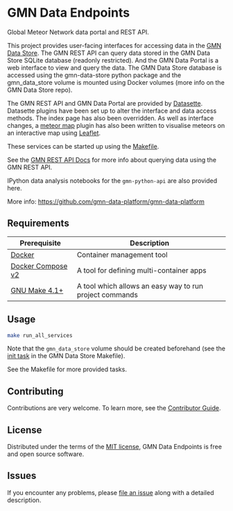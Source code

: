 # GMN Data Endpoints
Global Meteor Network data portal and REST API. 

This project provides user-facing interfaces for accessing data in the [GMN Data Store](https://github.com/gmn-data-platform/gmn-data-store). The GMN REST API can query data stored in the GMN Data Store SQLite database (readonly restricted). And the GMN Data Portal is a web interface to view and query the data. The GMN Data Store database is accessed using the gmn-data-store python package and the gmn_data_store volume is mounted using Docker volumes (more info on the GMN Data Store repo).

The GMN REST API and GMN Data Portal are provided by [Datasette](https://datasette.io/). Datasette plugins have been set up to alter the interface and data access methods. The index page has also been overridden. As well as interface changes, a [meteor map](https://github.com/gmn-data-platform/gmn-data-endpoints/tree/2fd5a17a683840fe1cce60932e3af70d9ba74928/services/gmn_data_portal/datasette-meteor-map) plugin has also been written to visualise meteors on an interactive map using [Leaflet](https://leafletjs.com/). 

These services can be started up using the [Makefile](https://github.com/gmn-data-platform/gmn-data-endpoints/blob/2fd5a17a683840fe1cce60932e3af70d9ba74928/Makefile).

See the [GMN REST API Docs](https://github.com/gmn-data-platform/gmn-data-endpoints/blob/main/gmn_rest_api_docs.md) for more info about querying data using the GMN REST API.

IPython data analysis notebooks for the `gmn-python-api` are also provided here.

More info: https://github.com/gmn-data-platform/gmn-data-platform

## Requirements
| Prerequisite                                                      | Description                                             |
|-------------------------------------------------------------------|---------------------------------------------------------|
| [Docker](https://www.docker.com/)                                 | Container management tool                               |
| [Docker Compose v2](https://docs.docker.com/compose/cli-command/) | A tool for defining multi-container apps                |
| [GNU Make 4.1+](https://www.gnu.org/software/make/)               | A tool which allows an easy way to run project commands |

## Usage
```sh
make run_all_services
```

Note that the `gmn_data_store` volume should be created beforehand (see the [init task](https://github.com/gmn-data-platform/gmn-data-store/blob/7a6f0038c6926703ab130b46b72fa9aede07ac0e/Makefile) in the GMN Data Store Makefile).

See the Makefile for more provided tasks.

## Contributing

Contributions are very welcome.
To learn more, see the [Contributor Guide](https://github.com/gmn-data-platform/gmn-data-endpoints/blob/main/CONTRIBUTING.rst).

## License

Distributed under the terms of the [MIT license](https://opensource.org/licenses/MIT), GMN Data Endpoints is free and open source software.

## Issues

If you encounter any problems, please [file an issue](https://github.com/gmn-data-platform/gmn-data-endpoints/issues) along with a detailed description.
